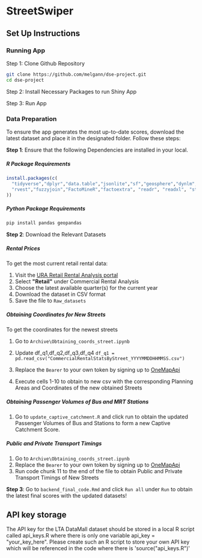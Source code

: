 # StreetSwiper 

## Set Up Instructions

### Running App 
Step 1: Clone Github Repository 
```bash
git clone https://github.com/melgann/dse-project.git 
cd dse-project 
```

Step 2: Install Necessary Packages to run Shiny App 

Step 3: Run App 


### Data Preparation

To ensure the app generates the most up-to-date scores, download the latest dataset and place it in the designated folder. Follow these steps:

**Step 1**: Ensure that the following Dependencies are installed in your local. 

##### R Package Requirements

```r
install.packages(c(
  "tidyverse","dplyr","data.table","jsonlite","sf","geosphere","dynlm","httr", 
  "rvest","fuzzyjoin","FactoMineR","factoextra", "readr", "readxl", "stringr", "lubridate"      
))

```

##### Python Package Requirements 
```bash
pip install pandas geopandas
````
**Step 2**: Download the Relevant Datasets 

##### Rental Prices 
To get the most current retail rental data:
1. Visit the [URA Retail Rental Analysis portal](https://eservice.ura.gov.sg/property-market-information/pmiCommercialRentalRetailAnalysis)
2. Select **"Retail"** under Commercial Rental Analysis
3. Choose the latest available quarter(s) for the current year
4. Download the dataset in CSV format
5. Save the file to `Raw_datasets`

##### Obtaining Coordinates for New Streets 
To get the coordinates for the newest streets 
1. Go to `Archive\Obtaining_coords_street.ipynb`
2. Update df_q1,df_q2,df_q3,df_q4
`
df_q1 = pd.read_csv("CommercialRentalStatsByStreet_YYYYMMDDHHMMSS.csv")  
`

3. Replace the `Bearer` to your own token by signing up to [OneMapApi](https://www.onemap.gov.sg/apidocs/register)
4. Execute cells 1-10 to obtain to new csv with the corresponding Planning Areas and Coordinates of the new obtained Streets 

##### Obtaining Passenger Volumes of Bus and MRT Stations
1. Go to `update_captive_catchment.R` and click run to obtain the updated Passenger Volumes of Bus and Stations to form a new Captive Catchment Score. 

##### Public and Private Transport Timings 
1. Go to `Archive\Obtaining_coords_street.ipynb`
2. Replace the `Bearer` to your own token by signing up to [OneMapApi](https://www.onemap.gov.sg/apidocs/register) 
3.  Run code chunk 11 to the end of the file to obtain Public and Private Transport Timings of New Streets 


**Step 3**: Go to `backend_final_code.Rmd` and click `Run all` under `Run` to obtain the latest final scores with the updated datasets!


## API key storage
The API key for the LTA DataMall dataset should be stored in a local R script called api_keys.R where there is only one variable api_key = "your_key_here". Please create such an R script to store your own API key which will be referenced in the code where there is 'source("api_keys.R")'








